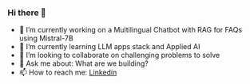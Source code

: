 ### Hi there 👋

<!--
**archit15singh/archit15singh** is a ✨ _special_ ✨ repository because its `README.md` (this file) appears on your GitHub profile.

Here are some ideas to get you started:
-->
- 🔭 I’m currently working on a Multilingual Chatbot with RAG for FAQs using Mistral-7B
- 🌱 I’m currently learning LLM apps stack and Applied AI
- 👯 I’m looking to collaborate on challenging problems to solve
- 💬 Ask me about: What are we building?
- 📫 How to reach me: [Linkedin](https://www.linkedin.com/in/archit15singh/)

